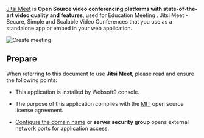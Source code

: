 [Jitsi Meet](https://jitsi.org/) is **Open Source video conferencing platforms with state-of-the-art video quality and features**, used for Education Meeting . Jitsi Meet - Secure, Simple and Scalable Video Conferences that you use as a standalone app or embed in your web application.


![Create meeting](https://libs.websoft9.com/Websoft9/DocsPicture/zh/jitsi/jitsi-gui-websoft9.png)


## Prepare

When referring to this document to use **Jitsi Meet**, please read and ensure the following points:

- This application is installed by Websoft9 console.

- The purpose of this application complies with the [MIT](https://opensource.org/licenses/MIT) open source license agreement.

- [Configure the domain name](./domain-set) or **server security group** opens external network ports for application access.